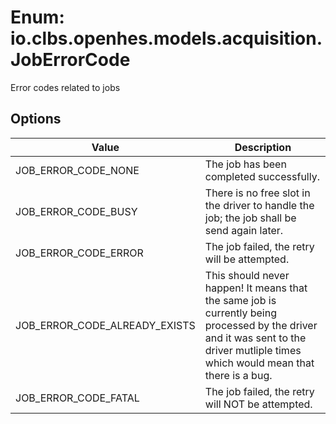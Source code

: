 # Enum: io.clbs.openhes.models.acquisition.JobErrorCode

Error codes related to jobs

## Options

| Value | Description |
| --- | --- |
| JOB_ERROR_CODE_NONE | The job has been completed successfully. |
| JOB_ERROR_CODE_BUSY | There is no free slot in the driver to handle the job; the job shall be send again later. |
| JOB_ERROR_CODE_ERROR | The job failed, the retry will be attempted. |
| JOB_ERROR_CODE_ALREADY_EXISTS | This should never happen! It means that the same job is currently being processed by the driver and it was sent to the driver mutliple times which would mean that there is a bug. |
| JOB_ERROR_CODE_FATAL | The job failed, the retry will NOT be attempted. |
